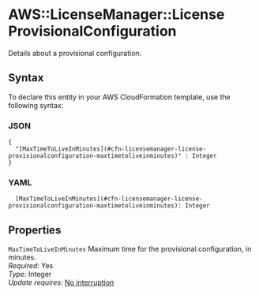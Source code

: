 # AWS::LicenseManager::License ProvisionalConfiguration<a name="aws-properties-licensemanager-license-provisionalconfiguration"></a>

Details about a provisional configuration\.

## Syntax<a name="aws-properties-licensemanager-license-provisionalconfiguration-syntax"></a>

To declare this entity in your AWS CloudFormation template, use the following syntax:

### JSON<a name="aws-properties-licensemanager-license-provisionalconfiguration-syntax.json"></a>

```
{
  "[MaxTimeToLiveInMinutes](#cfn-licensemanager-license-provisionalconfiguration-maxtimetoliveinminutes)" : Integer
}
```

### YAML<a name="aws-properties-licensemanager-license-provisionalconfiguration-syntax.yaml"></a>

```
  [MaxTimeToLiveInMinutes](#cfn-licensemanager-license-provisionalconfiguration-maxtimetoliveinminutes): Integer
```

## Properties<a name="aws-properties-licensemanager-license-provisionalconfiguration-properties"></a>

`MaxTimeToLiveInMinutes` <a name="cfn-licensemanager-license-provisionalconfiguration-maxtimetoliveinminutes"></a>
Maximum time for the provisional configuration, in minutes\.  
_Required_: Yes  
_Type_: Integer  
_Update requires_: [No interruption](https://docs.aws.amazon.com/AWSCloudFormation/latest/UserGuide/using-cfn-updating-stacks-update-behaviors.html#update-no-interrupt)
